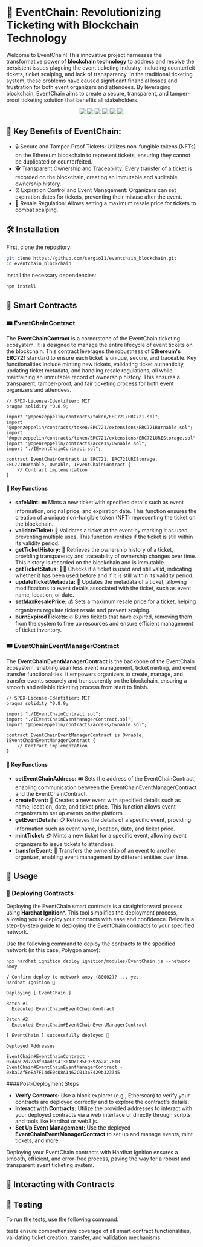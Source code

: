 # 🎫 EventChain: Revolutionizing Ticketing with Blockchain Technology
Welcome to EventChain! This innovative project harnesses the transformative power of **blockchain technology** to address and resolve the persistent issues plaguing the event ticketing industry, including counterfeit tickets, ticket scalping, and lack of transparency.
In the traditional ticketing system, these problems have caused significant financial losses and frustration for both event organizers and attendees. By leveraging blockchain, EventChain aims to create a secure, transparent, and tamper-proof ticketing solution that benefits all stakeholders.

<p align="center">
  <img src="https://img.shields.io/badge/Solidity-2E8B57?style=for-the-badge&logo=solidity&logoColor=white" />
  <img src="https://img.shields.io/badge/Alchemy-039BE5?style=for-the-badge&logo=alchemy&logoColor=white" />
  <img src="https://img.shields.io/badge/Remix IDE-3e5f8a?style=for-the-badge&logo=remix&logoColor=white" />
  <img src="https://img.shields.io/badge/Hardhat-E6522C?style=for-the-badge&logo=hardhat&logoColor=white" />
  <img src="https://img.shields.io/badge/Ethereum-3C3C3D?style=for-the-badge&logo=Ethereum&logoColor=white" />
  <img src="https://img.shields.io/badge/Smart%20Contracts-8B0000?style=for-the-badge&logo=Ethereum&logoColor=white" />
</p>


## 🌟 Key Benefits of EventChain:
* 🔒 Secure and Tamper-Proof Tickets: Utilizes non-fungible tokens (NFTs) on the Ethereum blockchain to represent tickets, ensuring they cannot be duplicated or counterfeited.
* 🕵️ Transparent Ownership and Traceability: Every transfer of a ticket is recorded on the blockchain, creating an immutable and auditable ownership history.
* ⏰ Expiration Control and Event Management: Organizers can set expiration dates for tickets, preventing their misuse after the event.
* 💸 Resale Regulation: Allows setting a maximum resale price for tickets to combat scalping.

## 🛠️ Installation
First, clone the repository:

```bash
git clone https://github.com/sergio11/eventchain_blockchain.git
cd eventchain_blockchain
```

Install the necessary dependencies:

```bash
npm install
```

## 💼 Smart Contracts

### 🎟️ EventChainContract
The **EventChainContract** is a cornerstone of the EventChain ticketing ecosystem. It is designed to manage the entire lifecycle of event tickets on the blockchain. This contract leverages the robustness of **Ethereum's ERC721** standard to ensure each ticket is unique, secure, and traceable. Key functionalities include minting new tickets, validating ticket authenticity, updating ticket metadata, and handling resale regulations, all while maintaining an immutable record of ownership history. This ensures a transparent, tamper-proof, and fair ticketing process for both event organizers and attendees.

```solidity
// SPDX-License-Identifier: MIT
pragma solidity ^0.8.9;

import "@openzeppelin/contracts/token/ERC721/ERC721.sol";
import "@openzeppelin/contracts/token/ERC721/extensions/ERC721Burnable.sol";
import "@openzeppelin/contracts/token/ERC721/extensions/ERC721URIStorage.sol";
import "@openzeppelin/contracts/access/Ownable.sol";
import "./IEventChainContract.sol";

contract EventChainContract is ERC721, ERC721URIStorage, ERC721Burnable, Ownable, IEventChainContract {
    // Contract implementation
}

```

#### 🔑 Key Functions
* **safeMint:** 🎟️ Mints a new ticket with specified details such as event information, original price, and expiration date. This function ensures the creation of a unique non-fungible token (NFT) representing the ticket on the blockchain.
* **validateTicket:** 🎫 Validates a ticket at the event by marking it as used, preventing multiple uses. This function verifies if the ticket is still within its validity period.
* **getTicketHistory:** 📜 Retrieves the ownership history of a ticket, providing transparency and traceability of ownership changes over time. This history is recorded on the blockchain and is immutable.
* **getTicketStatus:** 🕵️‍♂️ Checks if a ticket is used and still valid, indicating whether it has been used before and if it is still within its validity period.
* **updateTicketMetadata:** 🔄 Updates the metadata of a ticket, allowing modifications to event details associated with the ticket, such as event name, location, or date.
* **setMaxResalePrice:** 💰 Sets a maximum resale price for a ticket, helping organizers regulate ticket resale and prevent scalping.
* **burnExpiredTickets:** 🔥 Burns tickets that have expired, removing them from the system to free up resources and ensure efficient management of ticket inventory.

### 🎟️ EventChainEventManagerContract
The **EventChainEventManagerContract** is the backbone of the EventChain ecosystem, enabling seamless event management, ticket minting, and event transfer functionalities. It empowers organizers to create, manage, and transfer events securely and transparently on the blockchain, ensuring a smooth and reliable ticketing process from start to finish.

```solidity
// SPDX-License-Identifier: MIT
pragma solidity ^0.8.9;

import "./IEventChainContract.sol";
import "./IEventChainEventManagerContract.sol";
import "@openzeppelin/contracts/access/Ownable.sol";

contract EventChainEventManagerContract is Ownable, IEventChainEventManagerContract {
    // Contract implementation
}

```

#### 🔑 Key Functions
* **setEventChainAddress:** 🎟️ Sets the address of the EventChainContract, enabling communication between the EventChainEventManagerContract and the EventChainContract.
* **createEvent:** 📅 Creates a new event with specified details such as name, location, date, and ticket price. This function allows event organizers to set up events on the platform.
* **getEventDetails:** 📋 Retrieves the details of a specific event, providing information such as event name, location, date, and ticket price.
* **mintTicket:** 💳 Mints a new ticket for a specific event, allowing event organizers to issue tickets to attendees.
* **transferEvent:** 🔄 Transfers the ownership of an event to another organizer, enabling event management by different entities over time.

## 🚀 Usage

### 📜 Deploying Contracts
Deploying the EventChain smart contracts is a straightforward process using **Hardhat Ignition***. This tool simplifies the deployment process, allowing you to deploy your contracts with ease and confidence. Below is a step-by-step guide to deploying the EventChain contracts to your specified network.

Use the following command to deploy the contracts to the specified network (in this case, Polygon amoy):

```shell
npx hardhat ignition deploy ignition/modules/EventChain.js --network amoy   
```

```shell
√ Confirm deploy to network amoy (80002)? ... yes
Hardhat Ignition 🚀

Deploying [ EventChain ]

Batch #1
  Executed EventChain#EventChainContract

Batch #2
  Executed EventChain#EventChainEventManagerContract

[ EventChain ] successfully deployed 🚀

Deployed Addresses

EventChain#EventChainContract - 0xd4bC2d72a3f04ad194130ADcC35E9592a2a1761B
EventChain#EventChainEventManagerContract - 0xbaCAfEeEA7F14dE0cD8A1462C0136E429b323345
```

####Post-Deployment Steps
* **Verify Contracts:** Use a block explorer (e.g., Etherscan) to verify your contracts are deployed correctly and to explore the contract's details.
* **Interact with Contracts:** Utilize the provided addresses to interact with your deployed contracts via a web interface or directly through scripts and tools like Hardhat or web3.js.
* **Set Up Event Management:** Use the deployed **EventChainEventManagerContract** to set up and manage events, mint tickets, and more.

Deploying your EventChain contracts with Hardhat Ignition ensures a smooth, efficient, and error-free process, paving the way for a robust and transparent event ticketing system.

## 🔗 Interacting with Contracts

## 🧪 Testing
To run the tests, use the following command:

tests ensure comprehensive coverage of all smart contract functionalities, validating ticket creation, transfer, and validation mechanisms.




